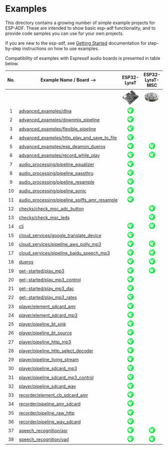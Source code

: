 # Examples

This directory contains a growing number of simple example projects for ESP-ADF. These are intended to show basic esp-adf functionality, and to provide code samples you can use for your own projects.

If you are new to the esp-adf, see [Getting Started](https://docs.espressif.com/projects/esp-adf/en/latest/get-started/index.html) documentation for step-by-step instructions on how to use examples.

Compatibility of examples with Espressif audio boards is presented in table below.

| No. | Example Name / Board -->                                                                       |                        ESP32-LyraT                       |                      ESP32-LyraT-MSC                     |
|:---:|------------------------------------------------------------------------------------------------|:--------------------------------------------------------:|:--------------------------------------------------------:|
|     |                                                                                                | [![alt text](../docs/_static/esp32-lyrat-v4.2-side-small.jpg "ESP32-LyraT")](https://docs.espressif.com/projects/esp-adf/en/latest/get-started/get-started-esp32-lyrat.html) | [![alt text](../docs/_static/esp32-lyratd-msc-v2.2-small.jpg "ESP32-LyraTD-MSC")](https://docs.espressif.com/projects/esp-adf/en/latest/get-started/get-started-esp32-lyratd-msc.html) |
|  1  | [advanced_examples/dlna](advanced_examples/dlna)                                               | ![alt text](../docs/_static/yes-button.png "Compatible") |                                                          |
|  2  | [advanced_examples/downmix_pipeline](advanced_examples/downmix_pipeline)                       | ![alt text](../docs/_static/yes-button.png "Compatible") |                                                          |
|  3  | [advanced_examples/flexible_pipeline](advanced_examples/flexible_pipeline)                     | ![alt text](../docs/_static/yes-button.png "Compatible") |                                                          |
|  4  | [advanced_examples/http_play_and_save_to_file](advanced_examples/http_play_and_save_to_file)   | ![alt text](../docs/_static/yes-button.png "Compatible") |															 |
|  5  | [advanced_examples/esp_deamon_dueros](advanced_examples/esp_deamon_dueros)                     | ![alt text](../docs/_static/yes-button.png "Compatible") | ![alt text](../docs/_static/yes-button.png "Compatible") |
|  6  | [advanced_examples/record_while_play](advanced_examples/record_while_play)                     | ![alt text](../docs/_static/yes-button.png "Compatible") | ![alt text](../docs/_static/yes-button.png "Compatible") |
|  7  | [audio_processing/pipeline_equalizer](audio_processing/pipeline_equalizer)                     | ![alt text](../docs/_static/yes-button.png "Compatible") |                                                          |
|  8  | [audio_processing/pipeline_passthru](audio_processing/pipeline_passthru)                       | ![alt text](../docs/_static/yes-button.png "Compatible") |                                                          |
|  9  | [audio_processing/pipeline_resample](audio_processing/pipeline_resample)                       | ![alt text](../docs/_static/yes-button.png "Compatible") |                                                          |
| 10  | [audio_processing/pipeline_sonic](audio_processing/pipeline_sonic)                             | ![alt text](../docs/_static/yes-button.png "Compatible") |                                                          |
| 11  | [audio_processing/pipeline_spiffs_amr_resample](audio_processing/pipeline_spiffs_amr_resample) | ![alt text](../docs/_static/yes-button.png "Compatible") |                                                          |
| 12  | [checks/check_msc_adc_button](checks/check_msc_adc_button)                                     |                                                          | ![alt text](../docs/_static/yes-button.png "Compatible") |
| 13  | [checks/check_msc_leds](checks/check_msc_leds)                                                 |                                                          | ![alt text](../docs/_static/yes-button.png "Compatible") |
| 14  | [cli](cli)                                                                                     | ![alt text](../docs/_static/yes-button.png "Compatible") | ![alt text](../docs/_static/yes-button.png "Compatible") |
| 15  | [cloud_services/google_translate_device](cloud_services/google_translate_device)               | ![alt text](../docs/_static/yes-button.png "Compatible") |                                                          |
| 16  | [cloud_services/pipeline_aws_polly_mp3](cloud_services/pipeline_aws_polly_mp3)                 | ![alt text](../docs/_static/yes-button.png "Compatible") | ![alt text](../docs/_static/yes-button.png "Compatible") |
| 17  | [cloud_services/pipeline_baidu_speech_mp3](cloud_services/pipeline_baidu_speech_mp3)           | ![alt text](../docs/_static/yes-button.png "Compatible") | ![alt text](../docs/_static/yes-button.png "Compatible") |
| 18  | [dueros](dueros)                                                                               | ![alt text](../docs/_static/yes-button.png "Compatible") | ![alt text](../docs/_static/yes-button.png "Compatible")|
| 19  | [get-started/play_mp3](get-started/play_mp3)                                                   | ![alt text](../docs/_static/yes-button.png "Compatible") | ![alt text](../docs/_static/yes-button.png "Compatible") |
| 20  | [get-started/play_mp3_control](get-started/play_mp3_control)                                   | ![alt text](../docs/_static/yes-button.png "Compatible") |                                                          |
| 21  | [get-started/play_mp3_dac](get-started/play_mp3_dac)                                           | ![alt text](../docs/_static/yes-button.png "Compatible") |                                                          |
| 22  | [get-started/play_mp3_rates](get-started/play_mp3_rates)                                       | ![alt text](../docs/_static/yes-button.png "Compatible") |                                                          |
| 23  | [player/element_sdcard_amr](player/element_sdcard_amr)                                         | ![alt text](../docs/_static/yes-button.png "Compatible") |                                                          |
| 24  | [player/element_sdcard_mp3](player/element_sdcard_mp3)                                         | ![alt text](../docs/_static/yes-button.png "Compatible") |                                                          |
| 25  | [player/pipeline_bt_sink](player/pipeline_bt_sink)                                             | ![alt text](../docs/_static/yes-button.png "Compatible") |                                                          |
| 26  | [player/pipeline_bt_source](player/pipeline_bt_source)                                         | ![alt text](../docs/_static/yes-button.png "Compatible") |                                                          |
| 27  | [player/pipeline_http_mp3](player/pipeline_http_mp3)                                           | ![alt text](../docs/_static/yes-button.png "Compatible") |                                                          |
| 28  | [player/pipeline_http_select_decoder](player/pipeline_http_select_decoder)                     | ![alt text](../docs/_static/yes-button.png "Compatible") |                                                          |
| 29  | [player/pipeline_living_stream](player/pipeline_living_stream)                                 | ![alt text](../docs/_static/yes-button.png "Compatible") |                                                          |
| 30  | [player/pipeline_sdcard_mp3](player/pipeline_sdcard_mp3)                                       | ![alt text](../docs/_static/yes-button.png "Compatible") |                                                          |
| 31  | [player/pipeline_sdcard_mp3_control](player/pipeline_sdcard_mp3_control)                       | ![alt text](../docs/_static/yes-button.png "Compatible") |                                                          |
| 32  | [player/pipeline_sdcard_wav](player/pipeline_sdcard_wav)                                       | ![alt text](../docs/_static/yes-button.png "Compatible") |                                                          |
| 33  | [recorder/element_cb_sdcard_amr](recorder/element_cb_sdcard_amr)                               | ![alt text](../docs/_static/yes-button.png "Compatible") |                                                          |
| 34  | [recorder/pipeline_amr_sdcard](recorder/pipeline_amr_sdcard)                                   | ![alt text](../docs/_static/yes-button.png "Compatible") |                                                          |
| 35  | [recorder/pipeline_raw_http](recorder/pipeline_raw_http)                                       | ![alt text](../docs/_static/yes-button.png "Compatible") |                                                          |
| 36  | [recorder/pipeline_wav_sdcard](recorder/pipeline_wav_sdcard)                                   | ![alt text](../docs/_static/yes-button.png "Compatible") |                                                          |
| 37  | [speech_recognition/asr](speech_recognition/asr)                                               | ![alt text](../docs/_static/yes-button.png "Compatible") | ![alt text](../docs/_static/yes-button.png "Compatible") |
| 38  | [speech_recognition/vad](speech_recognition/vad)                                               | ![alt text](../docs/_static/yes-button.png "Compatible") | ![alt text](../docs/_static/yes-button.png "Compatible") |
